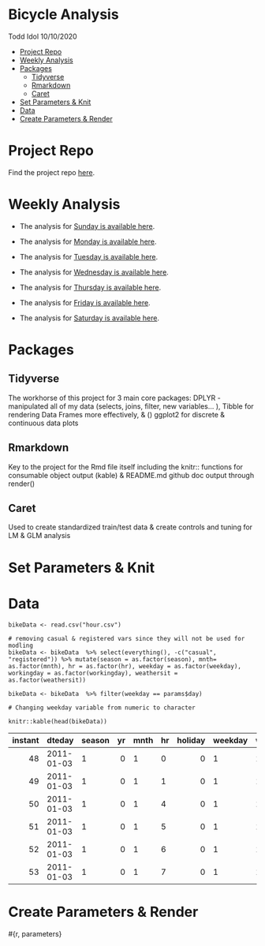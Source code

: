 Bicycle Analysis
================
Todd Idol
10/10/2020

-   [Project Repo](#project-repo)
-   [Weekly Analysis](#weekly-analysis)
-   [Packages](#packages)
    -   [Tidyverse](#tidyverse)
    -   [Rmarkdown](#rmarkdown)
    -   [Caret](#caret)
-   [Set Parameters & Knit](#set-parameters-knit)
-   [Data](#data)
-   [Create Parameters & Render](#create-parameters-render)

Project Repo
============

Find the project repo [here](https://github.com/tkidol/ST558-Project-2).

Weekly Analysis
===============

-   The analysis for [Sunday is available here](SundayAnalysis.md).

-   The analysis for [Monday is available here](MondayAnalysis.md).

-   The analysis for [Tuesday is available here](TuesdayAnalysis.md).

-   The analysis for [Wednesday is available here](Wedesdaynalysis.md).

-   The analysis for [Thursday is available here](ThursdayAnalysis.md).

-   The analysis for [Friday is available here](FridayAnalysis.md).

-   The analysis for [Saturday is available here](SaturdayAnalysis.md).

Packages
========

Tidyverse
---------

The workhorse of this project for 3 main core packages: DPLYR -
manipulated all of my data (selects, joins, filter, new variables… ),
Tibble for rendering Data Frames more effectively, & () ggplot2 for
discrete & continuous data plots

Rmarkdown
---------

Key to the project for the Rmd file itself including the knitr::
functions for consumable object output (kable) & README.md github doc
output through render()

Caret
-----

Used to create standardized train/test data & create controls and tuning
for LM & GLM analysis

Set Parameters & Knit
=====================

Data
====

    bikeData <- read.csv("hour.csv")

    # removing casual & registered vars since they will not be used for modling
    bikeData <- bikeData  %>% select(everything(), -c("casual", "registered")) %>% mutate(season = as.factor(season), mnth= as.factor(mnth), hr = as.factor(hr), weekday = as.factor(weekday), workingday = as.factor(workingday), weathersit = as.factor(weathersit))

    bikeData <- bikeData  %>% filter(weekday == params$day)

    # Changing weekday variable from numeric to character

    knitr::kable(head(bikeData))

| instant | dteday     | season |  yr | mnth | hr  | holiday | weekday | workingday | weathersit | temp |  atemp |  hum | windspeed | cnt |
|--------:|:-----------|:-------|----:|:-----|:----|--------:|:--------|:-----------|:-----------|-----:|-------:|-----:|----------:|----:|
|      48 | 2011-01-03 | 1      |   0 | 1    | 0   |       0 | 1       | 1          | 1          | 0.22 | 0.1970 | 0.44 |    0.3582 |   5 |
|      49 | 2011-01-03 | 1      |   0 | 1    | 1   |       0 | 1       | 1          | 1          | 0.20 | 0.1667 | 0.44 |    0.4179 |   2 |
|      50 | 2011-01-03 | 1      |   0 | 1    | 4   |       0 | 1       | 1          | 1          | 0.16 | 0.1364 | 0.47 |    0.3881 |   1 |
|      51 | 2011-01-03 | 1      |   0 | 1    | 5   |       0 | 1       | 1          | 1          | 0.16 | 0.1364 | 0.47 |    0.2836 |   3 |
|      52 | 2011-01-03 | 1      |   0 | 1    | 6   |       0 | 1       | 1          | 1          | 0.14 | 0.1061 | 0.50 |    0.3881 |  30 |
|      53 | 2011-01-03 | 1      |   0 | 1    | 7   |       0 | 1       | 1          | 1          | 0.14 | 0.1364 | 0.50 |    0.1940 |  64 |

Create Parameters & Render
==========================

\#{r, parameters}

